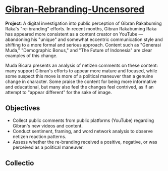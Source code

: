# [Gibran-Rebranding-Uncensored](https://www.mudabicara.id/kajian/re-branding-gibran-dari-bagi-bagi-susu-hingga-jadi-youtuber-sorot-wacana/)

**Project**: A digital investigation into public perception of Gibran Rakabuming Raka's "re-branding" efforts.
In recent months, Gibran Rakabuming Raka has appeared more consistent as a content creator on YouTube — abandoning his "unique" and somewhat eccentric communication style and shifting to a more formal and serious approach. Content such as "Generasi Muda," "Demographic Bonus," and "The Future of Indonesia" are clear examples of this change.

Muda Bicara presents an analysis of netizen comments on these content: many support Gibran's efforts to appear more mature and focused, while some suspect this move is more of a political maneuver than a genuine change in character. Some praise the content for being more informative and educational, but many also feel the changes feel contrived, as if an attempt to "appear different" for the sake of image.
## Objectives
- Collect public comments from public platforms (YouTube) regarding Gibran's new videos and content.
- Conduct sentiment, framing, and word network analysis to observe netizen reaction patterns.
- Assess whether the re-branding received a positive, negative, or was perceived as a political maneuver.

## Collectio
